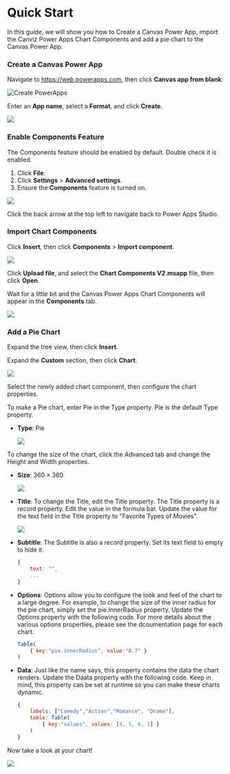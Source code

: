 # Quick Start

In this guide, we will show you how to Create a Canvas Power App, import the Canviz Power Apps Chart Components and add a pie chart to the Canvas Power App.

### Create a Canvas Power App

Navigate to https://web.powerapps.com, then click **Canvas app from blank**:

![Create PowerApps](images/quickstart-create-app.png)

Enter an **App name**, select a **Format**, and click **Create**.

![](images/quickstart-create-app-02.png)

### Enable Components Feature

The Components feature should be enabled by default.  Double check it is enabled.

1. Click **File**.
2. Click **Settings** > **Advanced settings**.
3. Ensure the **Components** feature is turned on.

![](images/quickstart-enabled-components.png)

Click the back arrow at the top left to navigate back to Power Apps Studio.

### Import Chart Components

Click **Insert**, then click **Components** > **Import component**.

![](images/quickstart-import-components.png)

Click **Upload file**, and select the **Chart Components V2.msapp** file, then click **Open**.

Wait for a little bit and the Canvas Power Apps Chart Components will appear in the **Components** tab.

![](images/quickstart-components-tab.png)

### Add a Pie Chart

Expand the tree view, then click **Insert**.

Expand the **Custom** section, then click **Chart**.

![](images/quickstart-insert-chart.png)

Select the newly added chart component, then configure the chart properties.

To make a Pie chart, enter Pie in the Type property.  Pie is the default Type property.
* **Type**: Pie

  ![](images/quickstart-chart-properties.png)
  
To change the size of the chart, click the Advanced tab and change the Height and Width properties.
* **Size**: 360 × 360

  ![](images/quickstart-size-properties.png)

* **Title**: To change the Title, edit the Title property.  The Title property is a record property.  Edit the value in the formula bar.  Update the value for the text field in the Title property to "Favorite Types of Movies".

  ![](images/quickstart-chart-title.png)

* **Subtitle**: The Subtitle is also a record property. Set its text field to empty to hide it.

  ```javascript
  {
      text: "",
      ...
  }
  ```
* **Options**: Options allow you to configure the look and feel of the chart to a large degree.  For example, to change the size of the inner radius for the pie chart, simply set the pie.InnerRadius property.  Update the Options property with the following code.  For more details about the various options properties, please see the dcoumentation page for each chart.

  ```javascript
  Table(
      { key:"pie.innerRadius", value:"0.7" }
  )
  ```

* **Data**: Just like the name says, this property contains the data the chart renders.  Update the Daata property with the following code.  Keep in mind, this property can be set at runtime so you can make these charts dynamic.

  ```javascript
  {
      labels: ["Comedy","Action","Romance", "Drama"],
      table: Table(
          { key:"values", values: [4, 5, 6, 1] }
      )
  }
  ```

Now take a look at your chart!

![](images/quickstart-pie.png)

